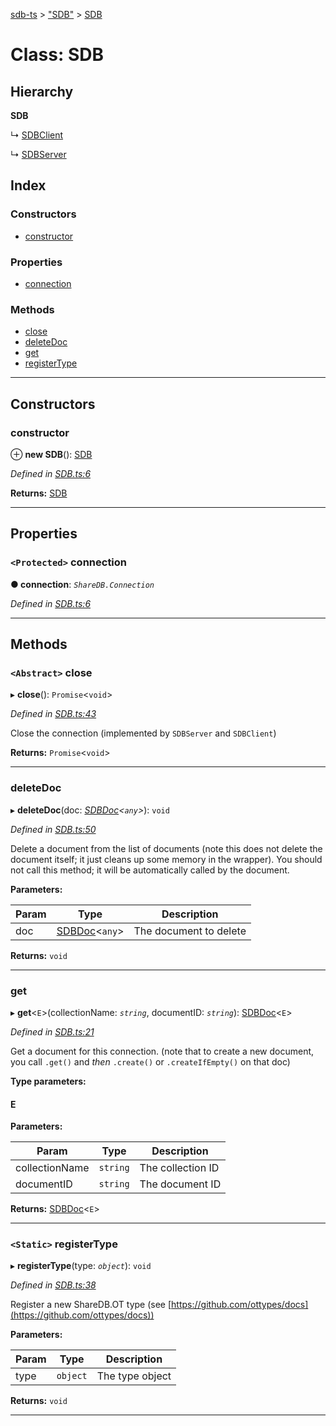 [sdb-ts](../README.md) > ["SDB"](../modules/_sdb_.md) > [SDB](../classes/_sdb_.sdb.md)

# Class: SDB

## Hierarchy

**SDB**

↳  [SDBClient](_sdbclient_.sdbclient.md)

↳  [SDBServer](_sdbserver_.sdbserver.md)

## Index

### Constructors

* [constructor](_sdb_.sdb.md#constructor)

### Properties

* [connection](_sdb_.sdb.md#connection)

### Methods

* [close](_sdb_.sdb.md#close)
* [deleteDoc](_sdb_.sdb.md#deletedoc)
* [get](_sdb_.sdb.md#get)
* [registerType](_sdb_.sdb.md#registertype)

---

## Constructors

<a id="constructor"></a>

###  constructor

⊕ **new SDB**(): [SDB](_sdb_.sdb.md)

*Defined in [SDB.ts:6](https://github.com/soney/sdb-ts/blob/1937748/src/SDB.ts#L6)*

**Returns:** [SDB](_sdb_.sdb.md)

___

## Properties

<a id="connection"></a>

### `<Protected>` connection

**● connection**: *`ShareDB.Connection`*

*Defined in [SDB.ts:6](https://github.com/soney/sdb-ts/blob/1937748/src/SDB.ts#L6)*

___

## Methods

<a id="close"></a>

### `<Abstract>` close

▸ **close**(): `Promise`<`void`>

*Defined in [SDB.ts:43](https://github.com/soney/sdb-ts/blob/1937748/src/SDB.ts#L43)*

Close the connection (implemented by `SDBServer` and `SDBClient`)

**Returns:** `Promise`<`void`>

___
<a id="deletedoc"></a>

###  deleteDoc

▸ **deleteDoc**(doc: *[SDBDoc](_sdbdoc_.sdbdoc.md)<`any`>*): `void`

*Defined in [SDB.ts:50](https://github.com/soney/sdb-ts/blob/1937748/src/SDB.ts#L50)*

Delete a document from the list of documents (note this does not delete the document itself; it just cleans up some memory in the wrapper). You should not call this method; it will be automatically called by the document.

**Parameters:**

| Param | Type | Description |
| ------ | ------ | ------ |
| doc | [SDBDoc](_sdbdoc_.sdbdoc.md)<`any`> |  The document to delete |

**Returns:** `void`

___
<a id="get"></a>

###  get

▸ **get**<`E`>(collectionName: *`string`*, documentID: *`string`*): [SDBDoc](_sdbdoc_.sdbdoc.md)<`E`>

*Defined in [SDB.ts:21](https://github.com/soney/sdb-ts/blob/1937748/src/SDB.ts#L21)*

Get a document for this connection. (note that to create a new document, you call `.get()` and _then_ `.create()` or `.createIfEmpty()` on that doc)

**Type parameters:**

#### E 
**Parameters:**

| Param | Type | Description |
| ------ | ------ | ------ |
| collectionName | `string` |  The collection ID |
| documentID | `string` |  The document ID |

**Returns:** [SDBDoc](_sdbdoc_.sdbdoc.md)<`E`>

___
<a id="registertype"></a>

### `<Static>` registerType

▸ **registerType**(type: *`object`*): `void`

*Defined in [SDB.ts:38](https://github.com/soney/sdb-ts/blob/1937748/src/SDB.ts#L38)*

Register a new ShareDB.OT type (see [https://github.com/ottypes/docs](https://github.com/ottypes/docs))

**Parameters:**

| Param | Type | Description |
| ------ | ------ | ------ |
| type | `object` |  The type object |

**Returns:** `void`

___

